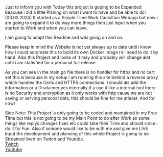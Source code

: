 Just to inform you with Today this project is goping to be Expanded beacuse i did a little Planing on what i want to have and be able to do! (03.03.2024)
It started as a Simple Time Work Caclultion Webapp but now i am going to expand it to do way more things then just input when you started to Work and when you can leave.

I am going to adapt this Readme and wiki going on and on.

Please keep in mind the Website is not yet always up to date until i know how i could automate this to build its own Docker image rn i need to do it by hand.
Also this Project and looks of it may and probably will change alot until i am statisfied for a personal full release

As you can see in the main.go file there is no handler for https and no cert set this is because in my setup i am running this site behind a reverse proxy which handles the Certs and HTTPS connections.
I should als add the information or a Disclaimer yes internally if u use it like a internal tool there is no Security and encryption as it only works with http cause we are not saving or serving personal data,
this should be fine for me atleast. And for now!

Side Note:
This Project is only going to be coded and mantained in my Free Time but this is not going to be my Main Point to do after Work so some things like replys changes fixes etc could take their Time and should since i do it for Fun.
Also if somone would like to be with me and give me LIVE input the development and planning of this whole Project is going to be Streamed lived on Twitch and Youtube.  
[Twitch](https://twitch.tv/clankcoll/)  
[Youtube](https://www.youtube.com/@clanktech9336)  
